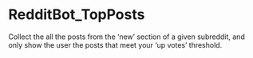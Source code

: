 # RedditBot_TopPosts
Collect the all the posts from the ‘new’ section of a given subreddit, and only show the user the posts that meet your ‘up votes’ threshold.
